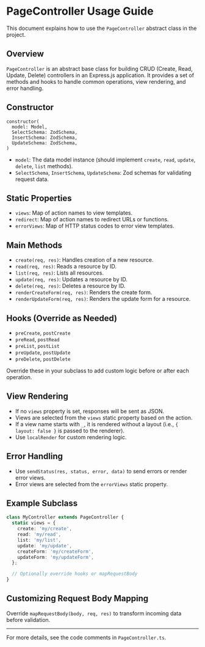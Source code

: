 # PageController Usage Guide

This document explains how to use the `PageController` abstract class in the project.

## Overview
`PageController` is an abstract base class for building CRUD (Create, Read, Update, Delete) controllers in an Express.js application. It provides a set of methods and hooks to handle common operations, view rendering, and error handling.

## Constructor
```
constructor(
  model: Model,
  SelectSchema: ZodSchema,
  InsertSchema: ZodSchema,
  UpdateSchema: ZodSchema,
)
```
- `model`: The data model instance (should implement `create`, `read`, `update`, `delete`, `list` methods).
- `SelectSchema`, `InsertSchema`, `UpdateSchema`: Zod schemas for validating request data.

## Static Properties
- `views`: Map of action names to view templates.
- `redirect`: Map of action names to redirect URLs or functions.
- `errorViews`: Map of HTTP status codes to error view templates.

## Main Methods
- `create(req, res)`: Handles creation of a new resource.
- `read(req, res)`: Reads a resource by ID.
- `list(req, res)`: Lists all resources.
- `update(req, res)`: Updates a resource by ID.
- `delete(req, res)`: Deletes a resource by ID.
- `renderCreateForm(req, res)`: Renders the create form.
- `renderUpdateForm(req, res)`: Renders the update form for a resource.

## Hooks (Override as Needed)
- `preCreate`, `postCreate`
- `preRead`, `postRead`
- `preList`, `postList`
- `preUpdate`, `postUpdate`
- `preDelete`, `postDelete`

Override these in your subclass to add custom logic before or after each operation.

## View Rendering
- If no `views` property is set, responses will be sent as JSON.
- Views are selected from the `views` static property based on the action.
- If a view name starts with `_`, it is rendered without a layout (i.e., `{ layout: false }` is passed to the renderer).
- Use `localRender` for custom rendering logic.

## Error Handling
- Use `sendStatus(res, status, error, data)` to send errors or render error views.
- Error views are selected from the `errorViews` static property.

## Example Subclass
```typescript
class MyController extends PageController {
  static views = {
    create: 'my/create',
    read: 'my/read',
    list: 'my/list',
    update: 'my/update',
    createForm: 'my/createForm',
    updateForm: 'my/updateForm',
  };

  // Optionally override hooks or mapRequestBody
}
```

## Customizing Request Body Mapping
Override `mapRequestBody(body, req, res)` to transform incoming data before validation.

---
For more details, see the code comments in `PageController.ts`.
